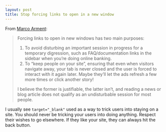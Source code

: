 ```yaml
---
layout: post
title: Stop forcing links to open in a new window
---
```

From <a href="http://www.marco.org/2014/01/10/target-blank">Marco Arment</a>:
<blockquote>
  Forcing links to open in new windows has two main purposes:
  <ol>
    <li>To avoid disturbing an important session in progress for a temporary digression, such as FAQ/documentation links in the sidebar when you’re doing online banking.</li>
    <li>To “keep people on your site”, ensuring that even when visitors navigate away, your tab is never closed and the user is forced to interact with it again later. Maybe they’ll let the ads refresh a few more times or click another story!</li>
  </ol>
  I believe the former is justifiable, the latter isn’t, and reading a news or blog article does not qualify as an undisturbable session for most people.
</blockquote>

I usually see `target="_blank"` used as a way to trick users into staying on a site. You should never be tricking your users into doing anything. Respect their wishes to go elsewhere. If they like your site, they can always hit the back button.